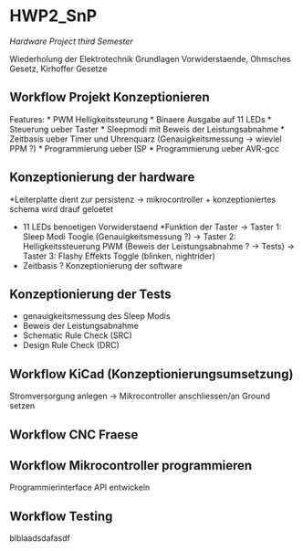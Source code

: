 # HWP2_SnP
*Hardware Project third Semester*

Wiederholung der Elektrotechnik Grundlagen
Vorwiderstaende, Ohmsches Gesetz, Kirhoffer Gesetze

## Workflow Projekt Konzeptionieren
<tba>
Features:
* PWM Helligkeitssteurung
* Binaere Ausgabe auf 11 LEDs
* Steuerung ueber Taster
* Sleepmodi mit Beweis der Leistungsabnahme
* Zeitbasis ueber Timer und Uhrenquarz (Genauigkeitsmessung → wieviel PPM ?)
* Programmierung ueber ISP
* Programmierung ueber AVR-gcc


## Konzeptionierung der hardware
*Leiterplatte dient zur persistenz → mikrocontroller + konzeptioniertes schema wird drauf geloetet
* 11 LEDs benoetigen Vorwiderstaend
*Funktion der Taster
	→ Taster 1: Sleep Modi Toogle (Genauigkeitsmessung ?)
	→ Taster 2: Helligkeitssteuerung PWM (Beweis der Leistungsabnahme ? → Tests)
	→ Taster 3: Flashy Effekts Toggle (blinken, nightrider)
* Zeitbasis ?
Konzeptionierung der software
<tba>

## Konzeptionierung der Tests
* genauigkeitsmessung des Sleep Modis
* Beweis der  Leistungsabnahme 
* Schematic Rule Check (SRC)
* Design Rule Check (DRC)

## Workflow KiCad (Konzeptionierungsumsetzung)
Stromversorgung anlegen → Mikrocontroller anschliessen/an Ground setzen

## Workflow CNC Fraese 
<tba>

## Workflow Mikrocontroller programmieren
Programmierinterface API entwickeln
<tba>

## Workflow Testing 
<tba>


blblaadsdafasdf